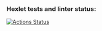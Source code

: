### Hexlet tests and linter status:
[![Actions Status](https://github.com/HelgiMagic/layout-designer-project-58/actions/workflows/hexlet-check.yml/badge.svg)](https://github.com/HelgiMagic/layout-designer-project-58/actions)